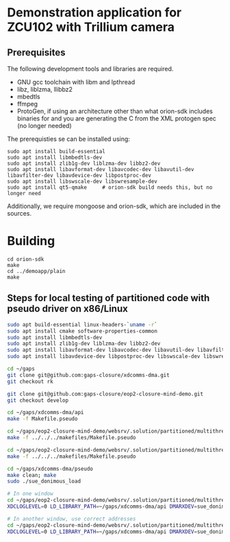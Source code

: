 # Demonstration application for ZCU102 with Trillium camera

## Prerequisites

The following development tools and libraries are required.
 * GNU gcc toolchain with libm and lpthread
 * libz, liblzma, llibbz2
 * mbedtls
 * ffmpeg
 * ProtoGen, if using an architecture other than what orion-sdk includes binaries for
   and you are generating the C from the XML protogen spec (no longer needed)

The prerequisties se can be installed using:
```
sudo apt install build-essential
sudo apt install libmbedtls-dev
sudo apt install zlib1g-dev liblzma-dev libbz2-dev
sudo apt install libavformat-dev libavcodec-dev libavutil-dev libavfilter-dev libavdevice-dev libpostproc-dev 
sudo apt install libswscale-dev libswresample-dev 
sudo apt install qt5-qmake     # orion-sdk build needs this, but no longer need
```

Additionally, we require mongoose and orion-sdk, which are included in the sources.

# Building

```
cd orion-sdk
make
cd ../demoapp/plain
make
```

## Steps for local testing of partitioned code with pseudo driver on x86/Linux

```bash
sudo apt build-essential linux-headers-`uname -r`
sudo apt install cmake software-properties-common
sudo apt install libmbedtls-dev
sudo apt install zlib1g-dev liblzma-dev libbz2-dev 
sudo apt install libavformat-dev libavcodec-dev libavutil-dev libavfilter-dev 
sudo apt install libavdevice-dev libpostproc-dev libswscale-dev libswresample-dev

cd ~/gaps
git clone git@github.com:gaps-closure/xdcomms-dma.git
git checkout rk

git clone git@github.com:gaps-closure/eop2-closure-mind-demo.git
git checkout develop

cd ~/gaps/xdcomms-dma/api
make -f Makefile.pseudo

cd ~/gaps/eop2-closure-mind-demo/websrv/.solution/partitioned/multithreaded/green/
make -f ../../../makefiles/Makefile.pseudo 

cd ~/gaps/eop2-closure-mind-demo/websrv/.solution/partitioned/multithreaded/orange/
make -f ../../../makefiles/Makefile.pseudo 

cd ~/gaps/xdcomms-dma/pseudo
make clean; make
sudo ./sue_donimous_load

# In one window
cd ~/gaps/eop2-closure-mind-demo/websrv/.solution/partitioned/multithreaded/orange/
XDCLOGLEVEL=0 LD_LIBRARY_PATH=~/gaps/xdcomms-dma/api DMARXDEV=sue_donimous_rx0 DMATXDEV=sue_donimous_tx1 ./websrv

# In another window, use correct addresses 
cd ~/gaps/eop2-closure-mind-demo/websrv/.solution/partitioned/multithreaded/green/
XDCLOGLEVEL=0 LD_LIBRARY_PATH=~/gaps/xdcomms-dma/api DMARXDEV=sue_donimous_rx1 DMATXDEV=sue_donimous_tx0 MYADDR=10.50.0.1 CAMADDR=10.50.0.2 ./websrv
```
